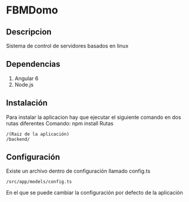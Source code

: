 # FBMDomo

## Descripcion
Sistema de control de servidores basados en linux

## Dependencias
1. Angular 6
2. Node.js

## Instalación
Para instalar la aplicacion hay que ejecutar el siguiente comando en dos rutas diferentes
Comando: npm install
Rutas
```
/(Raiz de la aplicación)
/backend/
```
## Configuración
Existe un archivo dentro de configuración llamado config.ts
```
/src/app/models/config.ts
```
En el que se puede cambiar la configuración por defecto de la aplicación